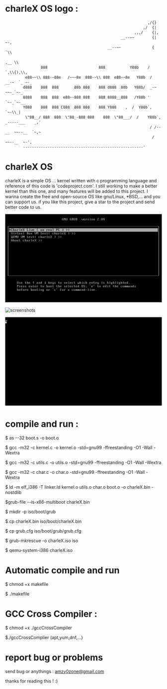 
# charleX OS logo :

                                                                    ,/{}
                                                                  ,/  {|
                                                              ,,,/    {|,
                                                        __--~~        {| ~-,
                                                  __--~~              {     `\\
                                                                          ,__ \\
                    888                       888           Y88b    /   `,\\{),\\,
             e88~~\\ 888-~88e   /~~~8e  888-~\\ 888  e88~~8e   Y88b  /   __-~  `_ ~-_
            d888    888  888       88b 888    888 d888  88b   Y88b/  _-~        ~~-_`~-_
            8888    888  888  e88~-888 888    888 8888__888   /Y88b '             `~-_`~-__
            Y888    888  888 C888  888 888    888 Y888    ,  /  Y88b`,                `~-\\_|
             \"88__/ 888  888  \"88_-888 888    888  \"88___/  /    Y88b`,     _-----___    _,'
                                                                     / /--__  ~~--__  `~,~
                                                                      /     ~~--__  ~-',
            ------------------------------------------------------'



# charleX OS

charleX is a simple OS ... kernel written with c programming language and reference of this code is 'codeproject.com'.
I still working to make a better kernel than this one, and many features will be added to this project.
I wanna create the free and open-source OS like gnu/Linux, *BSD,... and you can support us. if you like this project, give a star to the project and send better code to us.


![screenshots](screenshots/charleXGrub.png)

![screenshots](screenshots/charleXLodingAndLogo.png)

![screenshots](screenshots/charleXPrompt.png)


# compile and run :

$ as --32 boot.s -o boot.o

$ gcc -m32 -c kernel.c -o kernel.o -std=gnu99 -ffreestanding -O1 -Wall -Wextra

$ gcc -m32 -c utils.c -o utils.o -std=gnu99 -ffreestanding -O1 -Wall -Wextra

$ gcc -m32 -c char.c -o char.o -std=gnu99 -ffreestanding -O1 -Wall -Wextra

$ ld -m elf_i386 -T linker.ld kernel.o utils.o char.o boot.o -o charleX.bin -nostdlib

$grub-file --is-x86-multiboot charleX.bin

$ mkdir -p iso/boot/grub

$ cp charleX.bin iso/boot/charleX.bin

$ cp grub.cfg iso/boot/grub/grub.cfg

$ grub-mkrescue -o charleX.iso iso

$ qemu-system-i386 charleX.iso

# Automatic compile and run

$ chmod +x makefile

$ ./makefile


# GCC Cross Compiler :

$ chmod +x ./gccCrossCompiler

$./gccCrossComplier (apt,yum,dnf,...)

# report bug or problems

send bug or anythings : amzy0zone@gmail.com

thanks for reading this ! :)
